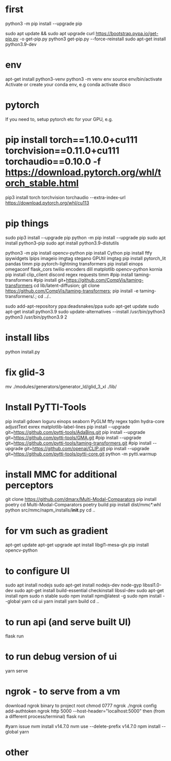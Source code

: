 
# first
python3 -m pip install --upgrade pip

sudo apt update &&   sudo apt upgrade
curl https://bootstrap.pypa.io/get-pip.py -o get-pip.py
python3 get-pip.py --force-reinstall
sudo apt-get install python3.9-dev

# env
apt-get install python3-venv
python3 -m venv env 
source env/bin/activate
Activate or create your conda env, e.g conda activate disco

# pytorch
If you need to, setup pytorch etc for your GPU, e.g.
# pip install torch==1.10.0+cu111 torchvision==0.11.0+cu111 torchaudio==0.10.0 -f https://download.pytorch.org/whl/torch_stable.html
pip3 install torch torchvision torchaudio --extra-index-url https://download.pytorch.org/whl/cu113

# pip things
sudo pip3 install --upgrade pip
python -m pip install --upgrade pip
sudo apt install python3-pip
sudo apt install python3.9-distutils

python3 -m pip install opencv-python
pip install Cython
pip install  ftfy ipywidgets lpips imageio imgtag stegano GPUtil imgtag
pip install pytorch_lit pandas timm pip pytorch-lightning transformers
pip install einops omegaconf flask_cors twilio encoders dill  matplotlib opencv-python kornia 
pip install clip_client discord regex requests timm
#pip install taming-transformers
#pip install git+https://github.com/CompVis/taming-transformers
cd lib/latent-diffusion; git clone https://github.com/CompVis/taming-transformers; pip install -e taming-transformers/.; cd ../..

sudo add-apt-repository ppa:deadsnakes/ppa
sudo apt-get update
sudo apt-get install python3.9
sudo update-alternatives --install /usr/bin/python3 python3 /usr/bin/python3.9 2


# install libs
python install.py

# fix glid-3
mv ./modules/generators/generator_ld/glid_3_xl ./lib/

# Install PyTTI-Tools
pip install gdown loguru einops seaborn PyGLM ftfy regex tqdm hydra-core adjustText exrex matplotlib-label-lines
pip install --upgrade git+https://github.com/pytti-tools/AdaBins.git
pip install --upgrade git+https://github.com/pytti-tools/GMA.git
#pip install --upgrade git+https://github.com/pytti-tools/taming-transformers.git
#pip install --upgrade git+https://github.com/openai/CLIP.git
pip install --upgrade git+https://github.com/pytti-tools/pytti-core.git
python -m pytti.warmup

# install MMC for additional perceptors
git clone https://github.com/dmarx/Multi-Modal-Comparators
pip install poetry
cd Multi-Modal-Comparators
poetry build
pip install dist/mmc*.whl
python src/mmc/napm_installs/__init__.py
cd ..


# for vm such as gradient
apt-get update
apt-get upgrade
apt install libgl1-mesa-glx
pip install opencv-python

# to configure UI
sudo apt install nodejs
sudo apt-get install nodejs-dev node-gyp libssl1.0-dev
sudo apt-get install build-essential checkinstall libssl-dev
sudo apt-get install npm
sudo n stable
sudo npm install npm@latest -g 
sudo npm install --global yarn
cd ui
yarn install
yarn build
cd ..

# to run api (and serve built UI)
flask run

# to run debug version of ui
yarn serve

# ngrok - to serve from a vm
download ngrok binary to project root
chmod 0777 ngrok
./ngrok config add-authtoken <get new auth token from ngrok site>
ngrok http 5000 --host-header="localhost:5000"
then (from a different process/terminal) flask run


#yarn issue
nvm install v14.7.0
nvm use --delete-prefix v14.7.0
npm install --global yarn

# other 
